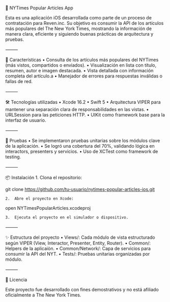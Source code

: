 📰 NYTimes Popular Articles App

Esta es una aplicación iOS desarrollada como parte de un proceso de contratación para Reven.inc.
Su objetivo es consumir la API de los artículos más populares del The New York Times, mostrando la información de manera clara, eficiente y siguiendo buenas prácticas de arquitectura y pruebas.

⸻

🚀 Características
	•	Consulta de los artículos más populares del NYTimes (más vistos, compartidos o enviados).
	•	Visualización en lista con título, resumen, autor e imagen destacada.
	•	Vista detallada con información completa del artículo.a
	•	Manejador de errores para respuestas inválidas o fallas de red.

⸻

🛠️ Tecnologías utilizadas
	•	Xcode 16.2
	•	Swift 5
	•	Arquitectura VIPER para mantener una separación clara de responsabilidades en las vistas.
	•	URLSession para las peticiones HTTP.
	•	UIKit como framework base para la interfaz de usuario.

⸻

🧪 Pruebas
	•	Se implementaron pruebas unitarias sobre los módulos clave de la aplicación.
	•	Se logró una cobertura del 70%, validando lógica en interactors, presenters y servicios.
	•	Uso de XCTest como framework de testing.

⸻

📦 Instalación
	1.	Clona el repositorio:

git clone https://github.com/tu-usuario/nytimes-popular-articles-ios.git


	2.	Abre el proyecto en Xcode:

open NYTimesPopularArticles.xcodeproj


	3.	Ejecuta el proyecto en el simulador o dispositivo.

⸻

✨ Estructura del proyecto
	•	Views/: Cada módulo de vista estructurado según VIPER (View, Interactor, Presenter, Entity, Router).
  •	Common/: Helpers de la aplicaiòn.
	•	Common/Network/: Capa de servicios para consumir la API del NYT.
	•	Tests/: Pruebas unitarias organizadas por módulo.

⸻

📄 Licencia

Este proyecto fue desarrollado con fines demostrativos y no está afiliado oficialmente a The New York Times.
